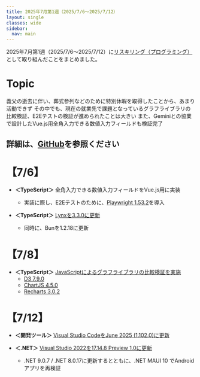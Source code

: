 ```yaml
---
title: 2025年7月第1週（2025/7/6～2025/7/12）
layout: single
classes: wide
sidebar:
  nav: main
---
```

2025年7月第1週（2025/7/6～2025/7/12）に[リスキリング（プログラミング）](https://tatsukiyoshi.github.io/)として取り組んだことをまとめました。

# Topic
義父の逝去に伴い、葬式参列などのために特別休暇を取得したことから、あまり活動できず
その中でも、現在の就業先で課題となっているグラフライブラリの比較検証、E2Eテストの検証が進められたことは大きい
また、Geminiとの協業で設計したVue.js用全角入力できる数値入力フィールドも検証完了

詳細は、[GitHub](https://tatsukiyoshi.github.io/)を参照ください
---
# 【7/6】
- **＜TypeScript＞** 全角入力できる数値入力フィールドをVue.js用に実装
  - 実装に際し、E2Eテストのために、[Playwright 1.53.2](https://Playwright.dev/)を導入

- **＜TypeScript＞** [Lynxを3.3.0に更新](https://lynxjs.org)
  - 同時に、Bunを1.2.18に更新

# 【7/8】
- **＜TypeScript＞**	[JavaScriptによるグラフライブラリの比較検証を実施](https://graph-libraries.vercel.app/)
	-	[D3 7.9.0](https://d3js.org/)
	-	[ChartJS 4.5.0](https://www.chartjs.org/)
	-	[Recharts 3.0.2](https://recharts.org/)

#	【7/12】
-	**＜開発ツール＞** [Visual Studio CodeをJune 2025 (1.102.0)に更新](https://code.visualstudio.com/)

- **＜.NET＞** [Visual Studio 2022を17.14.8 Preview 1.0に更新](https://learn.microsoft.com/en-us/visualstudio/releases/2022/release-notes-preview)
  - .NET 9.0.7 / .NET 8.0.17に更新するとともに、.NET MAUI 10 でAndroidアプリを再検証


